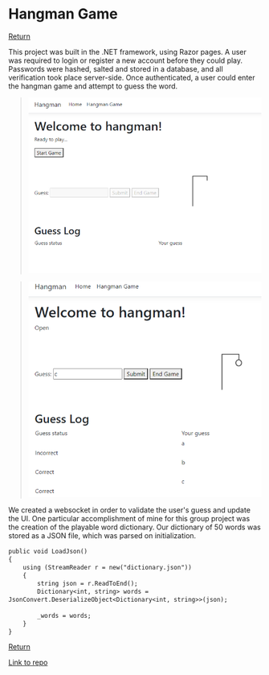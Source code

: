 # Hangman Game

[Return](https://seanafoster.github.io/index)

This project was built in the .NET framework, using Razor pages. A user was required to login or register a new account before they could play. Passwords were hashed, salted and stored in a database, and all verification took place server-side. Once authenticated, a user could enter the hangman game and attempt to guess the word.

>![Hangman game snapshot](/docs/assets/hangman-1.png)

>![Hangman game snapshot 2](/docs/assets/hangman-2.png)

We created a websocket in order to validate the user's guess and update the UI. One particular accomplishment of mine for this group project was the creation of the playable word dictionary. Our dictionary of 50 words was stored as a JSON file, which was parsed on initialization.

```
public void LoadJson()
{
    using (StreamReader r = new("dictionary.json"))
    {
        string json = r.ReadToEnd();
        Dictionary<int, string> words = JsonConvert.DeserializeObject<Dictionary<int, string>>(json);

        _words = words;
    }
}
```

[Return](https://seanafoster.github.io/index)

[Link to repo](https://github.com/seanafoster/Hangman)